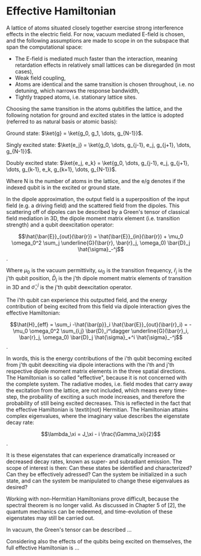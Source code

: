 # Effective Hamiltonian

A lattice of atoms situated closely together exercise strong interference effects in the electric field. For now, vacuum mediated E-field is chosen, and the following assumptions are made to scope in on the subspace that span the computational space:

 - The E-field is mediated much faster than the interaction, meaning retardation effects in relatively small lattices can be disregarded (in most cases),
 - Weak field coupling,
 - Atoms are identical and the same transition is chosen throughout, i.e. no detuning, which narrows the response bandwidth,
 - Tightly trapped atoms, i.e. stationary lattice sites.

Choosing the same transition in the atoms qubitifies the lattice, and the following notation for ground and excited states in the lattice is adopted (referred to as natural basis or atomic basis):

Ground state: $\ket{g} = \ket{g_0, g_1, \dots, g_{N-1}}$.

Singly excited state: $\ket{e_j} = \ket{g_0, \dots, g_{j-1}, e_j, g_{j+1}, \dots, g_{N-1}}$.

Doubly excited state: $\ket{e_j, e_k} = \ket{g_0, \dots, g_{j-1}, e_j, g_{j+1}, \dots, g_{k-1}, e_k, g_{k+1}, \dots, g_{N-1}}$.

Where N is the number of atoms in the lattice, and the e/g denotes if the indexed qubit is in the excited or ground state. 

In the dipole approximation, the output field is a superposition of the input field (e.g. a driving field) and the scattered field from the dipoles. This scattering off of dipoles can be described by a Green's tensor of classical field mediation in 3D, the dipole moment matrix element (i.e. transition strength) and a qubit deexcitation operator:

$$\hat{\bar{E}}_{out}(\bar{r}) = \hat{\bar{E}}_{in}(\bar{r}) + \mu_0 \omega_0^2 \sum_j \underline{G}(\bar{r}, \bar{r}_j, \omega_0) \bar{D}_j \hat{\sigma}_-^j$$.

Where $\mu_0$ is the vacuum permittivity, $\omega_0$ is the transition frequency, $\bar{r}_j$ is the j'th qubit position, $\bar{D}_j$ is the j'th dipole moment matrix elements of transition in 3D and $\hat{\sigma}_-^j$ is the j'th qubit deexcitation operator.

The i'th qubit can experience this outputted field, and the energy contribution of being excited from this field via dipole interaction gives the effective Hamiltonian: 

$$\hat{H}_{eff} = \sum_i -\hat{\bar{p}}_i \hat{\bar{E}}_{out}(\bar{r}_i) = - \mu_0 \omega_0^2 \sum_{i,j} \bar{D}_i^\dagger \underline{G}(\bar{r}_i, \bar{r}_j, \omega_0) \bar{D}_j \hat{\sigma}_+^i \hat{\sigma}_-^j$$.

In words, this is the energy contributions of the i'th qubit becoming excited from j'th qubit deexciting via dipole interactions with the i'th and j'th respective dipole moment matrix elements in the three spatial directions. The Hamiltonian is so called "effective", because it is not concerned with the complete system. The radiative modes, i.e. field modes that carry away the excitation from the lattice, are not included, which means every time-step, the probaility of exciting a such mode increases, and therefore the probability of still being excited decreases. This is reflected in the fact that the effective Hamiltonian is \textit{not} Hermitian. The Hamiltonian attains complex eigenvalues, where the imaginary value describes the eigenstate decay rate: 

$$\lambda_\xi = J_\xi - i \frac{\Gamma_\xi}{2}$$.

It is these eigenstates that can experience dramatically increased or decreased decay rates, known as super- and subradiant emission. The scope of interest is then: Can these states be identified and characterized? Can they be effectively adressed? Can the system be initialized in a such state, and can the system be manipulated to change these eigenvalues as desired? 

Working with non-Hermitian Hamiltonians prove difficult, because the spectral theorem is no longer valid. As discussed in Chapter 5 of [2], the quantum mechanics can be redeemed, and time-evolution of these eigenstates may still be carried out. 

In vacuum, the Green's tensor can be described ...

Considering also the effects of the qubits being excited on themselves, the full effective Hamiltonian is ...